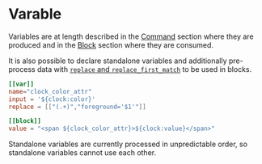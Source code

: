# Varable

Variables are at length described in the [Command](./command.md) section
where they are produced and in the [Block](./block.md) section where they
are consumed.

It is also possible to declare standalone variables and additionally
pre-process data with [`replace` and `replace_first_match`](./block.md#common-properties) to be used in blocks.

```toml
[[var]]
name="clock_color_attr"
input = '${clock:color}'
replace = [["(.+)","foreground='$1'"]]

[[block]]
value = "<span ${clock_color_attr}>${clock:value}</span>"
```

Standalone variables are currently processed in unpredictable order,
so standalone variables cannot use each other.
